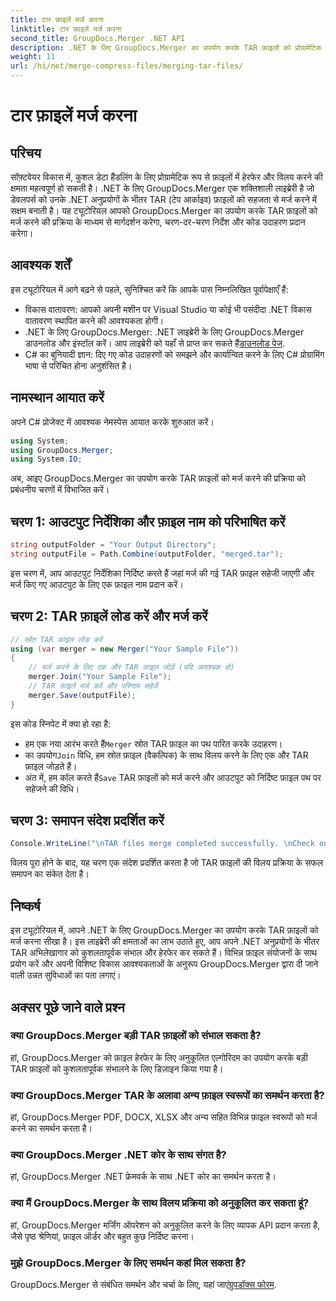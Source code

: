 ```yaml
---
title: टार फ़ाइलें मर्ज करना
linktitle: टार फ़ाइलें मर्ज करना
second_title: GroupDocs.Merger .NET API
description: .NET के लिए GroupDocs.Merger का उपयोग करके TAR फ़ाइलों को प्रोग्रामेटिक रूप से मर्ज करना सीखें। टीएआर अभिलेखागार को कुशलतापूर्वक संभालने के लिए हमारी चरण-दर-चरण मार्गदर्शिका का पालन करें।
weight: 11
url: /hi/net/merge-compress-files/merging-tar-files/
---
```


# टार फ़ाइलें मर्ज करना

## परिचय
सॉफ़्टवेयर विकास में, कुशल डेटा हैंडलिंग के लिए प्रोग्रामेटिक रूप से फ़ाइलों में हेरफेर और विलय करने की क्षमता महत्वपूर्ण हो सकती है। .NET के लिए GroupDocs.Merger एक शक्तिशाली लाइब्रेरी है जो डेवलपर्स को उनके .NET अनुप्रयोगों के भीतर TAR (टेप आर्काइव) फ़ाइलों को सहजता से मर्ज करने में सक्षम बनाती है। यह ट्यूटोरियल आपको GroupDocs.Merger का उपयोग करके TAR फ़ाइलों को मर्ज करने की प्रक्रिया के माध्यम से मार्गदर्शन करेगा, चरण-दर-चरण निर्देश और कोड उदाहरण प्रदान करेगा।
## आवश्यक शर्तें
इस ट्यूटोरियल में आगे बढ़ने से पहले, सुनिश्चित करें कि आपके पास निम्नलिखित पूर्वापेक्षाएँ हैं:
- विकास वातावरण: आपको अपनी मशीन पर Visual Studio या कोई भी पसंदीदा .NET विकास वातावरण स्थापित करने की आवश्यकता होगी।
-  .NET के लिए GroupDocs.Merger: .NET लाइब्रेरी के लिए GroupDocs.Merger डाउनलोड और इंस्टॉल करें। आप लाइब्रेरी को यहाँ से प्राप्त कर सकते हैं[डाउनलोड पेज](https://releases.groupdocs.com/merger/net/).
- C# का बुनियादी ज्ञान: दिए गए कोड उदाहरणों को समझने और कार्यान्वित करने के लिए C# प्रोग्रामिंग भाषा से परिचित होना अनुशंसित है।

## नामस्थान आयात करें
अपने C# प्रोजेक्ट में आवश्यक नेमस्पेस आयात करके शुरुआत करें।

```csharp
using System; 
using GroupDocs.Merger;
using System.IO;
```

अब, आइए GroupDocs.Merger का उपयोग करके TAR फ़ाइलों को मर्ज करने की प्रक्रिया को प्रबंधनीय चरणों में विभाजित करें।
## चरण 1: आउटपुट निर्देशिका और फ़ाइल नाम को परिभाषित करें
```csharp
string outputFolder = "Your Output Directory";
string outputFile = Path.Combine(outputFolder, "merged.tar");
```
इस चरण में, आप आउटपुट निर्देशिका निर्दिष्ट करते हैं जहां मर्ज की गई TAR फ़ाइल सहेजी जाएगी और मर्ज किए गए आउटपुट के लिए एक फ़ाइल नाम प्रदान करें।
## चरण 2: TAR फ़ाइलें लोड करें और मर्ज करें
```csharp
// स्रोत TAR फ़ाइल लोड करें
using (var merger = new Merger("Your Sample File"))
{
    // मर्ज करने के लिए एक और TAR फ़ाइल जोड़ें (यदि आवश्यक हो)
    merger.Join("Your Sample File");
    // TAR फ़ाइलें मर्ज करें और परिणाम सहेजें
    merger.Save(outputFile);
}
```
इस कोड स्निपेट में क्या हो रहा है:
-  हम एक नया आरंभ करते हैं`Merger` स्रोत TAR फ़ाइल का पथ पारित करके उदाहरण।
-  का उपयोग`Join` विधि, हम स्रोत फ़ाइल (वैकल्पिक) के साथ विलय करने के लिए एक और TAR फ़ाइल जोड़ते हैं।
-  अंत में, हम कॉल करते हैं`Save` TAR फ़ाइलों को मर्ज करने और आउटपुट को निर्दिष्ट फ़ाइल पथ पर सहेजने की विधि।
## चरण 3: समापन संदेश प्रदर्शित करें
```csharp
Console.WriteLine("\nTAR files merge completed successfully. \nCheck output in {0}", outputFolder);
```
विलय पूरा होने के बाद, यह चरण एक संदेश प्रदर्शित करता है जो TAR फ़ाइलों की विलय प्रक्रिया के सफल समापन का संकेत देता है।

## निष्कर्ष
इस ट्यूटोरियल में, आपने .NET के लिए GroupDocs.Merger का उपयोग करके TAR फ़ाइलों को मर्ज करना सीखा है। इस लाइब्रेरी की क्षमताओं का लाभ उठाते हुए, आप अपने .NET अनुप्रयोगों के भीतर TAR अभिलेखागार को कुशलतापूर्वक संभाल और हेरफेर कर सकते हैं। विभिन्न फ़ाइल संयोजनों के साथ प्रयोग करें और अपनी विशिष्ट विकास आवश्यकताओं के अनुरूप GroupDocs.Merger द्वारा दी जाने वाली उन्नत सुविधाओं का पता लगाएं।

## अक्सर पूछे जाने वाले प्रश्न
### क्या GroupDocs.Merger बड़ी TAR फ़ाइलों को संभाल सकता है?
हां, GroupDocs.Merger को फ़ाइल हेरफेर के लिए अनुकूलित एल्गोरिदम का उपयोग करके बड़ी TAR फ़ाइलों को कुशलतापूर्वक संभालने के लिए डिज़ाइन किया गया है।
### क्या GroupDocs.Merger TAR के अलावा अन्य फ़ाइल स्वरूपों का समर्थन करता है?
हां, GroupDocs.Merger PDF, DOCX, XLSX और अन्य सहित विभिन्न फ़ाइल स्वरूपों को मर्ज करने का समर्थन करता है।
### क्या GroupDocs.Merger .NET कोर के साथ संगत है?
हां, GroupDocs.Merger .NET फ्रेमवर्क के साथ .NET कोर का समर्थन करता है।
### क्या मैं GroupDocs.Merger के साथ विलय प्रक्रिया को अनुकूलित कर सकता हूं?
हां, GroupDocs.Merger मर्जिंग ऑपरेशन को अनुकूलित करने के लिए व्यापक API प्रदान करता है, जैसे पृष्ठ श्रेणियां, फ़ाइल ऑर्डर और बहुत कुछ निर्दिष्ट करना।
### मुझे GroupDocs.Merger के लिए समर्थन कहां मिल सकता है?
 GroupDocs.Merger से संबंधित समर्थन और चर्चा के लिए, यहां जाएं[ग्रुपडॉक्स फोरम](https://forum.groupdocs.com/c/merger/32).